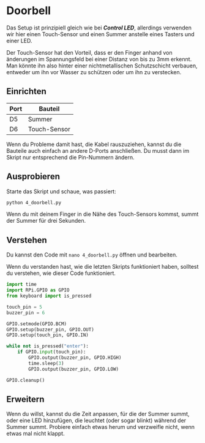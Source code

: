 # Doorbell

Das Setup ist prinzipiell gleich wie bei ***Control LED***, allerdings verwenden wir hier einen Touch-Sensor und einen Summer anstelle eines Tasters und einer LED.

Der Touch-Sensor hat den Vorteil, dass er den Finger anhand von änderungen im Spannungsfeld bei einer Distanz von bis zu 3mm erkennt. Man könnte ihn also hinter einer nichtmetallischen Schutzschicht verbauen, entweder um ihn vor Wasser zu schützen oder um ihn zu verstecken.

## Einrichten

| Port | Bauteil |
| ---- | ------- |
| D5 | Summer |
| D6 | Touch-Sensor |

Wenn du Probleme damit hast, die Kabel rauszuziehen, kannst du die Bauteile auch einfach an andere D-Ports anschließen. Du musst dann im Skript nur entsprechend die Pin-Nummern ändern.

## Ausprobieren

Starte das Skript und schaue, was passiert:

```bash
python 4_doorbell.py
```

Wenn du mit deinem Finger in die Nähe des Touch-Sensors kommst, summt der Summer für drei Sekunden.

## Verstehen

Du kannst den Code mit `nano 4_doorbell.py` öffnen und bearbeiten.

Wenn du verstanden hast, wie die letzten Skripts funktioniert haben, solltest du verstehen, wie dieser Code funktioniert.

```python
import time
import RPi.GPIO as GPIO
from keyboard import is_pressed

touch_pin = 5
buzzer_pin = 6

GPIO.setmode(GPIO.BCM)
GPIO.setup(buzzer_pin, GPIO.OUT)
GPIO.setup(touch_pin, GPIO.IN)

while not is_pressed("enter"):
    if GPIO.input(touch_pin):
        GPIO.output(buzzer_pin, GPIO.HIGH)
        time.sleep(3)
        GPIO.output(buzzer_pin, GPIO.LOW)

GPIO.cleanup()
```

## Erweitern

Wenn du willst, kannst du die Zeit anpassen, für die der Summer summt, oder eine LED hinzufügen, die leuchtet (oder sogar blinkt) während der Summer summt. Probiere einfach etwas herum und verzweifle nicht, wenn etwas mal nicht klappt.
